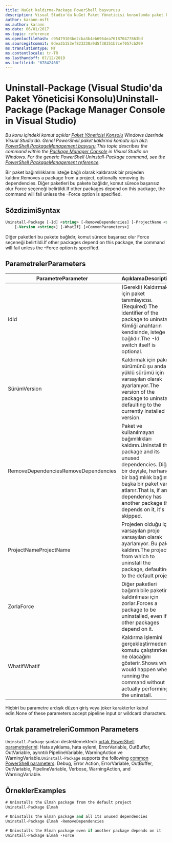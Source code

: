 ```yaml
---
title: NuGet kaldırma-Package PowerShell başvurusu
description: Visual Studio'da NuGet Paket Yöneticisi konsolunda paket kaldırma PowerShell komutunu referansı.
author: karann-msft
ms.author: karann
ms.date: 06/01/2017
ms.topic: reference
ms.openlocfilehash: c95479103be2cba3b4eb6964ea761870477863bd
ms.sourcegitcommit: 0dea3b153ef823230a9d5f38351b7cef057cb299
ms.translationtype: MT
ms.contentlocale: tr-TR
ms.lasthandoff: 07/12/2019
ms.locfileid: "67842468"
---
```

# <a name="uninstall-package-package-manager-console-in-visual-studio"></a><span data-ttu-id="a1e45-103">Uninstall-Package (Visual Studio'da Paket Yöneticisi Konsolu)</span><span class="sxs-lookup"><span data-stu-id="a1e45-103">Uninstall-Package (Package Manager Console in Visual Studio)</span></span>

<span data-ttu-id="a1e45-104">*Bu konu içindeki komut açıklar [Paket Yöneticisi Konsolu](package-manager-console.md) Windows üzerinde Visual Studio'da. Genel PowerShell paket kaldırma komutu için bkz: [PowerShell PackageManagement başvuru](/powershell/module/packagemanagement/?view=powershell-6).*</span><span class="sxs-lookup"><span data-stu-id="a1e45-104">*This topic describes the command within the [Package Manager Console](package-manager-console.md) in Visual Studio on Windows. For the generic PowerShell Uninstall-Package command, see the [PowerShell PackageManagement reference](/powershell/module/packagemanagement/?view=powershell-6).*</span></span>

<span data-ttu-id="a1e45-105">Bir paket bağımlılıklarını isteğe bağlı olarak kaldırarak bir projeden kaldırır.</span><span class="sxs-lookup"><span data-stu-id="a1e45-105">Removes a package from a project, optionally removing its dependencies.</span></span> <span data-ttu-id="a1e45-106">Diğer paketleri bu pakete bağlıdır, komut sürece başarısız olur Force seçeneği belirtildi.</span><span class="sxs-lookup"><span data-stu-id="a1e45-106">If other packages depend on this package, the command will fail unless the –Force option is specified.</span></span>

## <a name="syntax"></a><span data-ttu-id="a1e45-107">Sözdizimi</span><span class="sxs-lookup"><span data-stu-id="a1e45-107">Syntax</span></span>

```ps
Uninstall-Package [-Id] <string> [-RemoveDependencies] [-ProjectName <string>] [-Force]
    [-Version <string>] [-WhatIf] [<CommonParameters>]
```

<span data-ttu-id="a1e45-108">Diğer paketleri bu pakete bağlıdır, komut sürece başarısız olur Force seçeneği belirtildi.</span><span class="sxs-lookup"><span data-stu-id="a1e45-108">If other packages depend on this package, the command will fail unless the –Force option is specified.</span></span>

## <a name="parameters"></a><span data-ttu-id="a1e45-109">Parametreler</span><span class="sxs-lookup"><span data-stu-id="a1e45-109">Parameters</span></span>

| <span data-ttu-id="a1e45-110">Parametre</span><span class="sxs-lookup"><span data-stu-id="a1e45-110">Parameter</span></span> | <span data-ttu-id="a1e45-111">Açıklama</span><span class="sxs-lookup"><span data-stu-id="a1e45-111">Description</span></span> |
| --- | --- |
| <span data-ttu-id="a1e45-112">Id</span><span class="sxs-lookup"><span data-stu-id="a1e45-112">Id</span></span> | <span data-ttu-id="a1e45-113">(Gerekli) Kaldırmak için paket tanımlayıcısı.</span><span class="sxs-lookup"><span data-stu-id="a1e45-113">(Required) The identifier of the package to uninstall.</span></span> <span data-ttu-id="a1e45-114">Kimliği anahtarın kendisinde, isteğe bağlıdır.</span><span class="sxs-lookup"><span data-stu-id="a1e45-114">The -Id switch itself is optional.</span></span> |
| <span data-ttu-id="a1e45-115">Sürüm</span><span class="sxs-lookup"><span data-stu-id="a1e45-115">Version</span></span> | <span data-ttu-id="a1e45-116">Kaldırmak için paket sürümünü şu anda yüklü sürümü için varsayılan olarak ayarlanıyor.</span><span class="sxs-lookup"><span data-stu-id="a1e45-116">The version of the package to uninstall, defaulting to the currently installed version.</span></span> |
| <span data-ttu-id="a1e45-117">RemoveDependencies</span><span class="sxs-lookup"><span data-stu-id="a1e45-117">RemoveDependencies</span></span> | <span data-ttu-id="a1e45-118">Paket ve kullanılmayan bağımlılıkları kaldırın.</span><span class="sxs-lookup"><span data-stu-id="a1e45-118">Uninstall the package and its unused dependencies.</span></span> <span data-ttu-id="a1e45-119">Diğer bir deyişle, herhangi bir bağımlılık bağımlı başka bir paket varsa atlanır.</span><span class="sxs-lookup"><span data-stu-id="a1e45-119">That is, if any dependency has another package that depends on it, it's skipped.</span></span> |
| <span data-ttu-id="a1e45-120">ProjectName</span><span class="sxs-lookup"><span data-stu-id="a1e45-120">ProjectName</span></span> | <span data-ttu-id="a1e45-121">Projeden olduğu için varsayılan proje varsayılan olarak ayarlanıyor. Bu paketi kaldırın.</span><span class="sxs-lookup"><span data-stu-id="a1e45-121">The project from which to uninstall the package, defaulting to the default project.</span></span> |
| <span data-ttu-id="a1e45-122">Zorla</span><span class="sxs-lookup"><span data-stu-id="a1e45-122">Force</span></span> | <span data-ttu-id="a1e45-123">Diğer paketleri bağımlı bile paketini kaldırılması için zorlar.</span><span class="sxs-lookup"><span data-stu-id="a1e45-123">Forces a package to be uninstalled, even if other packages depend on it.</span></span> |
| <span data-ttu-id="a1e45-124">WhatIf</span><span class="sxs-lookup"><span data-stu-id="a1e45-124">WhatIf</span></span> | <span data-ttu-id="a1e45-125">Kaldırma işlemini gerçekleştirmeden komutu çalıştırırken ne olacağını gösterir.</span><span class="sxs-lookup"><span data-stu-id="a1e45-125">Shows what would happen when running the command without actually performing the uninstall.</span></span> |

<span data-ttu-id="a1e45-126">Hiçbiri bu parametre ardışık düzen giriş veya joker karakterler kabul edin.</span><span class="sxs-lookup"><span data-stu-id="a1e45-126">None of these parameters accept pipeline input or wildcard characters.</span></span>

## <a name="common-parameters"></a><span data-ttu-id="a1e45-127">Ortak parametreleri</span><span class="sxs-lookup"><span data-stu-id="a1e45-127">Common Parameters</span></span>

<span data-ttu-id="a1e45-128">`Uninstall-Package` şunları desteklemektedir [ortak PowerShell parametrelerini](http://go.microsoft.com/fwlink/?LinkID=113216): Hata ayıklama, hata eylemi, ErrorVariable, OutBuffer, OutVariable, ayrıntılı PipelineVariable, WarningAction ve WarningVariable.</span><span class="sxs-lookup"><span data-stu-id="a1e45-128">`Uninstall-Package` supports the following [common PowerShell parameters](http://go.microsoft.com/fwlink/?LinkID=113216): Debug, Error Action, ErrorVariable, OutBuffer, OutVariable, PipelineVariable, Verbose, WarningAction, and WarningVariable.</span></span>

## <a name="examples"></a><span data-ttu-id="a1e45-129">Örnekler</span><span class="sxs-lookup"><span data-stu-id="a1e45-129">Examples</span></span>

```ps
# Uninstalls the Elmah package from the default project
Uninstall-Package Elmah

# Uninstalls the Elmah package and all its unused dependencies
Uninstall-Package Elmah -RemoveDependencies 

# Uninstalls the Elmah package even if another package depends on it
Uninstall-Package Elmah -Force
```

